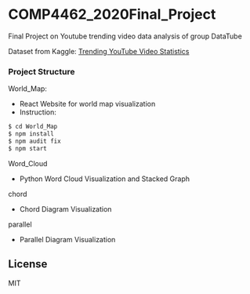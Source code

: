 # COMP4462_2020Final_Project
Final Project on Youtube trending video data analysis of group DataTube 

Dataset from Kaggle: [Trending YouTube Video Statistics](https://www.kaggle.com/datasnaek/youtube-new)

### Project Structure
World_Map:
- React Website for world map visualization
- Instruction:
```sh
$ cd World_Map
$ npm install
$ npm audit fix
$ npm start
```

Word_Cloud
- Python Word Cloud Visualization and Stacked Graph

chord
- Chord Diagram Visualization

parallel
- Parallel Diagram Visualization

License
----

MIT

